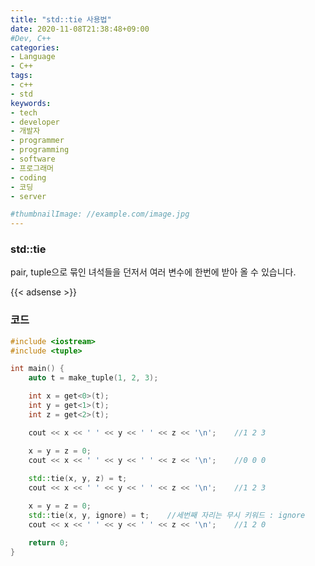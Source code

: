```yaml
---
title: "std::tie 사용법"
date: 2020-11-08T21:38:48+09:00
#Dev, C++
categories:
- Language
- C++
tags:
- c++
- std
keywords:
- tech
- developer
- 개발자
- programmer
- programming
- software
- 프로그래머
- coding
- 코딩
- server

#thumbnailImage: //example.com/image.jpg
---
```


### std::tie

pair, tuple으로 묶인 녀석들을 던저서 여러 변수에 한번에 받아 올 수 있습니다.

<!--more-->

{{< adsense >}}

### 코드

```cpp
#include <iostream>
#include <tuple>

int main() {
    auto t = make_tuple(1, 2, 3);

    int x = get<0>(t);
    int y = get<1>(t);
    int z = get<2>(t);

    cout << x << ' ' << y << ' ' << z << '\n';    //1 2 3

    x = y = z = 0;
    cout << x << ' ' << y << ' ' << z << '\n';    //0 0 0
    
    std::tie(x, y, z) = t;
    cout << x << ' ' << y << ' ' << z << '\n';    //1 2 3

    x = y = z = 0;
    std::tie(x, y, ignore) = t;    //세번째 자리는 무시 키워드 : ignore
    cout << x << ' ' << y << ' ' << z << '\n';    //1 2 0

    return 0;
}

```